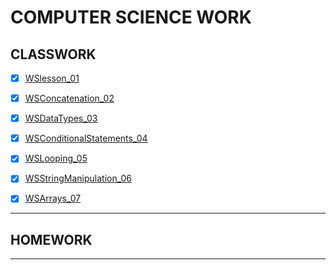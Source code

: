 # COMPUTER SCIENCE WORK

## CLASSWORK

- [x] [WSlesson_01](https://github.com/Techn0Ninja27/school/blob/main/calc.py)
- [x] [WSConcatenation_02](https://github.com/Techn0Ninja27/school/blob/main/concatenation.py)
- [x] [WSDataTypes_03](https://github.com/Techn0Ninja27/school/blob/main/wsdatatypes.py)
- [x] [WSConditionalStatements_04](https://github.com/Techn0Ninja27/school/blob/main/conditional%20statements.py)
- [x] [WSLooping_05](https://github.com/Techn0Ninja27/school/blob/main/loops.py)
- [x] [WSStringManipulation_06](https://github.com/Techn0Ninja27/school/blob/main/stringstuff.py)
- [x] [WSArrays_07](https://github.com/Techn0Ninja27/school/blob/main/arrays.py)


---
## HOMEWORK


---
